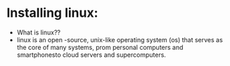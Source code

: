 # Installing linux:
* What is linux??
* linux is an open -source, unix-like operating system (os) that serves as the core of many systems, prom personal computers and smartphonesto cloud servers and supercomputers.
